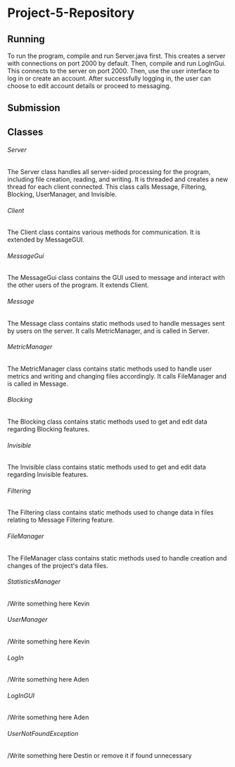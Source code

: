 # Project-5-Repository

## Running
To run the program, compile and run Server.java first. This creates a server with connections on port 2000 by default. Then, compile and run LogInGui. This connects to the server on port 2000. Then, use the user interface to log in or create an account. After successfully logging in, the user can choose to edit account details or proceed to messaging.

## Submission

## Classes
###### Server
The Server class handles all server-sided processing for the program, including file creation, reading, and writing. It is threaded and creates a new thread for each client connected. This class calls Message, Filtering, Blocking, UserManager, and Invisible.

###### Client
The Client class contains various methods for communication. It is extended by MessageGUI.

###### MessageGui
The MessageGui class contains the GUI used to message and interact with the other users of the program. It extends Client.

###### Message
The Message class contains static methods used to handle messages sent by users on the server. It calls MetricManager, and is called in Server.

###### MetricManager
The MetricManager class contains static methods used to handle user metrics and writing and changing files accordingly. It calls FileManager and is called in Message.

###### Blocking
The Blocking class contains static methods used to get and edit data regarding Blocking features.

###### Invisible
The Invisible class contains static methods used to get and edit data regarding Invisible features.

###### Filtering
The Filtering class contains static methods used to change data in files relating to Message Filtering feature.

###### FileManager
The FileManager class contains static methods used to handle creation and changes of the project's data files.

###### StatisticsManager
/Write something here Kevin

###### UserManager
/Write something here Kevin

###### LogIn
/Write something here Aden

###### LogInGUI
/Write something here Aden

###### UserNotFoundException
/Write something here Destin or remove it if found unnecessary

